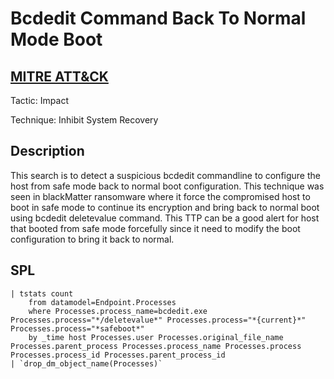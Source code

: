 # Bcdedit Command Back To Normal Mode Boot

## [MITRE ATT&CK](https://attack.mitre.org/techniques/T1490/)
Tactic: Impact

Technique: Inhibit System Recovery

## Description
This search is to detect a suspicious bcdedit commandline to configure the host from safe mode back to normal boot configuration. This technique was seen in blackMatter ransomware where it force the compromised host to boot in safe mode to continue its encryption and bring back to normal boot using bcdedit deletevalue command. This TTP can be a good alert for host that booted from safe mode forcefully since it need to modify the boot configuration to bring it back to normal.

## SPL
```spl
| tstats count 
    from datamodel=Endpoint.Processes 
    where Processes.process_name=bcdedit.exe Processes.process="*/deletevalue*" Processes.process="*{current}*" Processes.process="*safeboot*" 
    by _time host Processes.user Processes.original_file_name Processes.parent_process Processes.process_name Processes.process Processes.process_id Processes.parent_process_id
| `drop_dm_object_name(Processes)`
```
